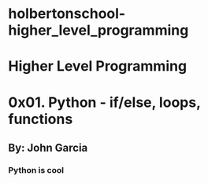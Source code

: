 # holbertonschool-higher_level_programming
# Higher Level Programming
# 0x01. Python - if/else, loops, functions
## By: John Garcia
### Python is cool
